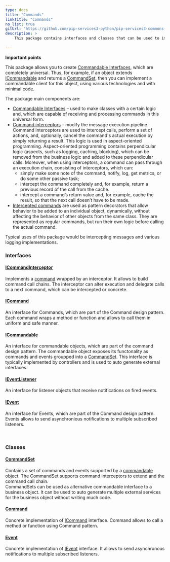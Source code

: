 ```yaml
---
type: docs
title: "Commands"
linkTitle: "Commands"
no_list: true
gitUrl: "https://github.com/pip-services3-python/pip-services3-commons-python"
description: >
    This package contains interfaces and classes that can be used to implement various remote procedure calls (RPCs). In it, RPCs replace unique calls with universal "message transfer" calls, in which the message itself contains the called method's signature, as well as the parameters to pass for its execution.       
       
---
```


<div class="module-body"> 

**Important points**    


This package allows you to create [Commandable Interfaces](icommandable), which are completely universal. Thus, for example, if an object extends [ICommandable](icommandable) and returns a [CommandSet](command_set), then you can implement a commandable client for this object, using various technologies and with minimal code.    
    
The package main components are:    
    
- [Commandable Interfaces](icommandable) – used to make classes with a certain logic and, which are capable of receiving and processing commands in this universal form.  
- [Command interceptors](icommand_interceptor) – modify the message execution pipeline. Command interceptors are used to intercept calls, perform a set of actions, and, optionally, cancel the command's actual execution by simply returning a result. This logic is used in aspect-oriented programming. Aspect-oriented programming contains perpendicular logic (aspects, such as logging, caching, blocking), which can be removed from the business logic and added to these perpendicular calls. 
   Moreover, when using interceptors, a command can pass through an execution chain, consisting of interceptors, which can: 
    - simply make some note of the command, notify, log, get metrics, or do some other passive task;
    - intercept the command completely and, for example, return a previous record of the call from the cache. 
    - intercept a command’s return value and, for example, cache the result, so that the next call doesn’t have to be made. 
- [Intercepted commands](intercepted_command) are used as pattern decorators that allow behavior to be added to an individual object, dynamically, without affecting the behavior of other objects from the same class. They are represented as regular commands, but run their own logic before calling the actual command. 

Typical uses of this package would be intercepting messages and various logging implementations.   


### Interfaces

#### [ICommandInterceptor](icommand_interceptor)
Implements a [command](icommand) wrapped by an interceptor.
It allows to build command call chains. The interceptor can alter execution
and delegate calls to a next command, which can be intercepted or concrete.

#### [ICommand](icommand)
An interface for Commands, which are part of the Command design pattern. Each command wraps a method or function and allows 
to call them in uniform and safe manner.

#### [ICommandable](icommandable)
An interface for commandable objects, which are part of the command design pattern.
The commandable object exposes its functonality as commands and events groupped
into a [CommandSet](command_set).
This interface is typically implemented by controllers and is used to auto generate
external interfaces.

#### [IEventListener](ievent_listener)
An interface for listener objects that receive notifications on fired events.

#### [IEvent](ievent)
An interface for Events, which are part of the Command design pattern.
Events allows to send asynchronious notifications to multiple subscribed listeners.

<br>

### Classes

#### [CommandSet](command_set)
Contains a set of commands and events supported by a [commandable](icommandable) object.
The CommandSet supports command interceptors to extend and the command call chain.   
CommandSets can be used as alternative commandable interface to a business object.
It can be used to auto generate multiple external services for the business object
without writing much code.

#### [Command](command)
Concrete implementation of [ICommand](icommand) interface. Command allows to call a method
or function using Command pattern.

#### [Event](event)
Concrete implementation of [IEvent](ievent) interface.
It allows to send asynchronous notifications to multiple subscribed listeners.

</div>

